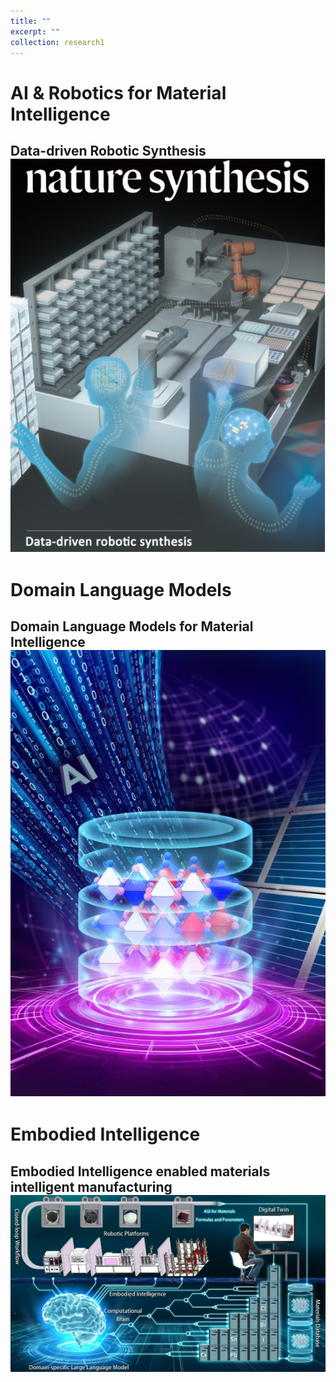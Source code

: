 ```yaml
---
title: ""
excerpt: ""
collection: research1
---
```

# AI & Robotics for Material Intelligence

**Data-driven Robotic Synthesis**  
<img src='/images/data-driven robotic synthesis.jpg' alt='Data-driven Robotic Synthesis'>
---
# Domain Language Models

**Domain Language Models for Material Intelligence**  
<img src='/images/Domain Language Models.jpg' alt='Domain Language Models'>
---
# Embodied Intelligence

**Embodied Intelligence enabled materials intelligent manufacturing**  
<img src='/images/Embodied Intelligence.jpg' alt='Embodied Intelligence'>
---
